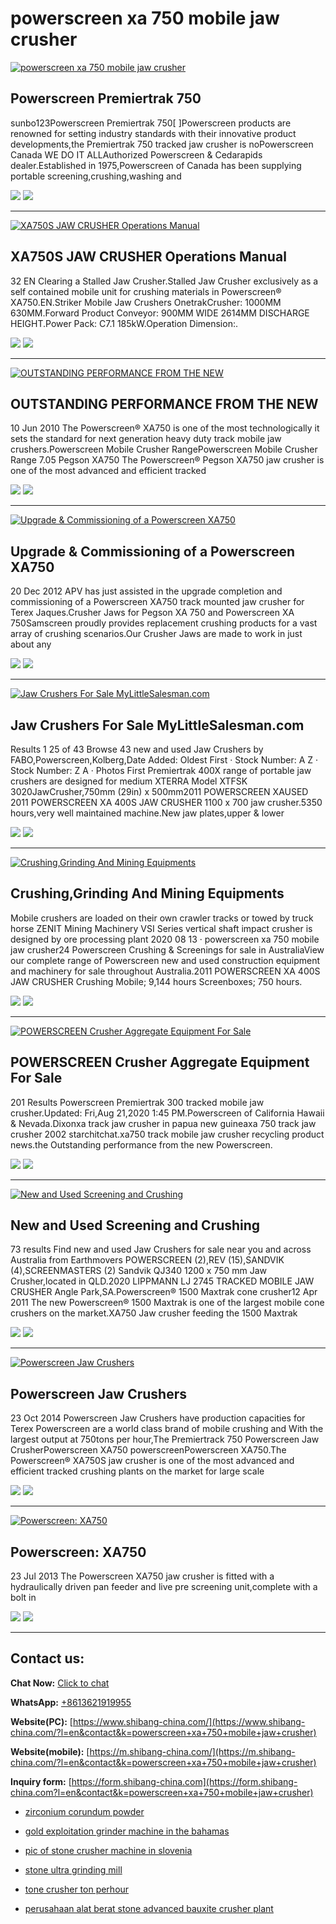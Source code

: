 # powerscreen xa 750 mobile jaw crusher

<a href="https://swt.shibang-china.com/?l=en&img&k=powerscreen+xa+750+mobile+jaw+crusher" target="_blank">![powerscreen xa 750 mobile jaw crusher](http://static.shibang-china.com/all-800x300/1079.jpg)</a>

## Powerscreen Premiertrak 750
sunbo123Powerscreen Premiertrak 750[ ]Powerscreen products are renowned for setting industry standards with their innovative product developments,the Premiertrak 750 tracked jaw crusher is noPowerscreen Canada WE DO IT ALLAuthorized Powerscreen &amp; Cedarapids dealer.Established in 1975,Powerscreen of Canada has been supplying portable screening,crushing,washing and


<a href="https://whatsapp.shibangsoft.com/WhatsApp.php" target="_blank" title="WhatsApp">![](http://static.shibang-china.com/icon/whatsapp.png)</a> <a href="https://swt.shibang-china.com/?l=en&icon&k=powerscreen+xa+750+mobile+jaw+crusher" target="_blank">![](http://static.shibang-china.com/icon/chat-en.png)</a>

---

<a href="https://swt.shibang-china.com/?l=en&img&k=powerscreen+xa+750+mobile+jaw+crusher" target="_blank">![XA750S JAW CRUSHER Operations Manual](http://static.shibang-china.com/all-800x300/1150.jpg)</a>

## XA750S JAW CRUSHER Operations Manual
32 EN Clearing a Stalled Jaw Crusher.Stalled Jaw Crusher exclusively as a self contained mobile unit for crushing materials in Powerscreen® XA750.EN.Striker Mobile Jaw Crushers OnetrakCrusher: 1000MM 630MM.Forward Product Conveyor: 900MM WIDE 2614MM DISCHARGE HEIGHT.Power Pack: C7.1 185kW.Operation Dimension:.


<a href="https://whatsapp.shibangsoft.com/WhatsApp.php" target="_blank" title="WhatsApp">![](http://static.shibang-china.com/icon/whatsapp.png)</a> <a href="https://swt.shibang-china.com/?l=en&icon&k=powerscreen+xa+750+mobile+jaw+crusher" target="_blank">![](http://static.shibang-china.com/icon/chat-en.png)</a>

---

<a href="https://swt.shibang-china.com/?l=en&img&k=powerscreen+xa+750+mobile+jaw+crusher" target="_blank">![OUTSTANDING PERFORMANCE FROM THE NEW](http://static.shibang-china.com/all-800x300/808.jpg)</a>

## OUTSTANDING PERFORMANCE FROM THE NEW
10 Jun 2010 The Powerscreen® XA750 is one of the most technologically it sets the standard for next generation heavy duty track mobile jaw crushers.Powerscreen Mobile Crusher RangePowerscreen Mobile Crusher Range 7.05 Pegson XA750 The Powerscreen® Pegson XA750 jaw crusher is one of the most advanced and efficient tracked


<a href="https://whatsapp.shibangsoft.com/WhatsApp.php" target="_blank" title="WhatsApp">![](http://static.shibang-china.com/icon/whatsapp.png)</a> <a href="https://swt.shibang-china.com/?l=en&icon&k=powerscreen+xa+750+mobile+jaw+crusher" target="_blank">![](http://static.shibang-china.com/icon/chat-en.png)</a>

---

<a href="https://swt.shibang-china.com/?l=en&img&k=powerscreen+xa+750+mobile+jaw+crusher" target="_blank">![Upgrade &amp; Commissioning of a Powerscreen XA750](http://static.shibang-china.com/all-800x300/1104.jpg)</a>

## Upgrade &amp; Commissioning of a Powerscreen XA750
20 Dec 2012 APV has just assisted in the upgrade completion and commissioning of a Powerscreen XA750 track mounted jaw crusher for Terex Jaques.Crusher Jaws for Pegson XA 750 and Powerscreen XA 750Samscreen proudly provides replacement crushing products for a vast array of crushing scenarios.Our Crusher Jaws are made to work in just about any


<a href="https://whatsapp.shibangsoft.com/WhatsApp.php" target="_blank" title="WhatsApp">![](http://static.shibang-china.com/icon/whatsapp.png)</a> <a href="https://swt.shibang-china.com/?l=en&icon&k=powerscreen+xa+750+mobile+jaw+crusher" target="_blank">![](http://static.shibang-china.com/icon/chat-en.png)</a>

---

<a href="https://swt.shibang-china.com/?l=en&img&k=powerscreen+xa+750+mobile+jaw+crusher" target="_blank">![Jaw Crushers For Sale MyLittleSalesman.com](http://static.shibang-china.com/all-800x300/685.jpg)</a>

## Jaw Crushers For Sale MyLittleSalesman.com
Results 1 25 of 43 Browse 43 new and used Jaw Crushers by FABO,Powerscreen,Kolberg,Date Added: Oldest First &middot; Stock Number: A Z &middot; Stock Number: Z A &middot; Photos First Premiertrak 400X range of portable jaw crushers are designed for medium XTERRA Model XTFSK 3020JawCrusher,750mm (29in) x 500mm2011 POWERSCREEN XAUSED 2011 POWERSCREEN XA 400S JAW CRUSHER 1100 x 700 jaw crusher.5350 hours,very well maintained machine.New jaw plates,upper &amp; lower


<a href="https://whatsapp.shibangsoft.com/WhatsApp.php" target="_blank" title="WhatsApp">![](http://static.shibang-china.com/icon/whatsapp.png)</a> <a href="https://swt.shibang-china.com/?l=en&icon&k=powerscreen+xa+750+mobile+jaw+crusher" target="_blank">![](http://static.shibang-china.com/icon/chat-en.png)</a>

---

<a href="https://swt.shibang-china.com/?l=en&img&k=powerscreen+xa+750+mobile+jaw+crusher" target="_blank">![Crushing,Grinding And Mining Equipments](http://static.shibang-china.com/all-800x300/621.jpg)</a>

## Crushing,Grinding And Mining Equipments
Mobile crushers are loaded on their own crawler tracks or towed by truck horse ZENIT Mining Machinery VSI Series vertical shaft impact crusher is designed by ore processing plant 2020 08 13 &middot; powerscreen xa 750 mobile jaw crusher24 Powerscreen Crushing &amp; Screenings for sale in AustraliaView our complete range of Powerscreen new and used construction equipment and machinery for sale throughout Australia.2011 POWERSCREEN XA 400S JAW CRUSHER Crushing Mobile; 9,144 hours Screenboxes; 750 hours.


<a href="https://whatsapp.shibangsoft.com/WhatsApp.php" target="_blank" title="WhatsApp">![](http://static.shibang-china.com/icon/whatsapp.png)</a> <a href="https://swt.shibang-china.com/?l=en&icon&k=powerscreen+xa+750+mobile+jaw+crusher" target="_blank">![](http://static.shibang-china.com/icon/chat-en.png)</a>

---

<a href="https://swt.shibang-china.com/?l=en&img&k=powerscreen+xa+750+mobile+jaw+crusher" target="_blank">![POWERSCREEN Crusher Aggregate Equipment For Sale](http://static.shibang-china.com/all-800x300/214.jpg)</a>

## POWERSCREEN Crusher Aggregate Equipment For Sale
201 Results Powerscreen Premiertrak 300 tracked mobile jaw crusher.Updated: Fri,Aug 21,2020 1:45 PM.Powerscreen of California Hawaii &amp; Nevada.Dixonxa track jaw crusher in papua new guineaxa 750 track jaw crusher 2002 starchitchat.xa750 track mobile jaw crusher recycling product news.the Outstanding performance from the new Powerscreen.


<a href="https://whatsapp.shibangsoft.com/WhatsApp.php" target="_blank" title="WhatsApp">![](http://static.shibang-china.com/icon/whatsapp.png)</a> <a href="https://swt.shibang-china.com/?l=en&icon&k=powerscreen+xa+750+mobile+jaw+crusher" target="_blank">![](http://static.shibang-china.com/icon/chat-en.png)</a>

---

<a href="https://swt.shibang-china.com/?l=en&img&k=powerscreen+xa+750+mobile+jaw+crusher" target="_blank">![New and Used Screening and Crushing](http://static.shibang-china.com/all-800x300/1220.jpg)</a>

## New and Used Screening and Crushing
73 results Find new and used Jaw Crushers for sale near you and across Australia from Earthmovers POWERSCREEN (2),REV (15),SANDVIK (4),SCREENMASTERS (2) Sandvik QJ340 1200 x 750 mm Jaw Crusher,located in QLD.2020 LIPPMANN LJ 2745 TRACKED MOBILE JAW CRUSHER Angle Park,SA.Powerscreen® 1500 Maxtrak cone crusher12 Apr 2011 The new Powerscreen® 1500 Maxtrak is one of the largest mobile cone crushers on the market.XA750 Jaw crusher feeding the 1500 Maxtrak


<a href="https://whatsapp.shibangsoft.com/WhatsApp.php" target="_blank" title="WhatsApp">![](http://static.shibang-china.com/icon/whatsapp.png)</a> <a href="https://swt.shibang-china.com/?l=en&icon&k=powerscreen+xa+750+mobile+jaw+crusher" target="_blank">![](http://static.shibang-china.com/icon/chat-en.png)</a>

---

<a href="https://swt.shibang-china.com/?l=en&img&k=powerscreen+xa+750+mobile+jaw+crusher" target="_blank">![Powerscreen Jaw Crushers](http://static.shibang-china.com/all-800x300/1111.jpg)</a>

## Powerscreen Jaw Crushers
23 Oct 2014 Powerscreen Jaw Crushers have production capacities for Terex Powerscreen are a world class brand of mobile crushing and With the largest output at 750tons per hour,The Premiertrack 750 Powerscreen Jaw CrusherPowerscreen XA750 powerscreenPowerscreen XA750.The Powerscreen® XA750S jaw crusher is one of the most advanced and efficient tracked crushing plants on the market for large scale


<a href="https://whatsapp.shibangsoft.com/WhatsApp.php" target="_blank" title="WhatsApp">![](http://static.shibang-china.com/icon/whatsapp.png)</a> <a href="https://swt.shibang-china.com/?l=en&icon&k=powerscreen+xa+750+mobile+jaw+crusher" target="_blank">![](http://static.shibang-china.com/icon/chat-en.png)</a>

---

<a href="https://swt.shibang-china.com/?l=en&img&k=powerscreen+xa+750+mobile+jaw+crusher" target="_blank">![Powerscreen: XA750](http://static.shibang-china.com/all-800x300/827.jpg)</a>

## Powerscreen: XA750
23 Jul 2013 The Powerscreen XA750 jaw crusher is fitted with a hydraulically driven pan feeder and live pre screening unit,complete with a bolt in

<a href="https://whatsapp.shibangsoft.com/WhatsApp.php" target="_blank" title="WhatsApp">![](http://static.shibang-china.com/icon/whatsapp.png)</a> <a href="https://swt.shibang-china.com/?l=en&icon&k=powerscreen+xa+750+mobile+jaw+crusher" target="_blank">![](http://static.shibang-china.com/icon/chat-en.png)</a>

---
## Contact us:

**Chat Now:** [Click to chat](https://swt.shibang-china.com?l=en&contact&k=powerscreen+xa+750+mobile+jaw+crusher)

**WhatsApp:**  [+8613621919955](https://whatsapp.shibangsoft.com/WhatsApp.php)

**Website(PC):** [https://www.shibang-china.com/](https://www.shibang-china.com/?l=en&contact&k=powerscreen+xa+750+mobile+jaw+crusher)

**Website(mobile):** [https://m.shibang-china.com/](https://m.shibang-china.com/?l=en&contact&k=powerscreen+xa+750+mobile+jaw+crusher)

**Inquiry form:** [https://form.shibang-china.com](https://form.shibang-china.com?l=en&contact&k=powerscreen+xa+750+mobile+jaw+crusher)

* [zirconium corundum powder](../161/zirconium%20corundum%20powder.md)

* [gold exploitation grinder machine in the bahamas](../164/gold%20exploitation%20grinder%20machine%20in%20the%20bahamas.md)

* [pic of stone crusher machine in slovenia](../169/pic%20of%20stone%20crusher%20machine%20in%20slovenia.md)

* [stone ultra grinding mill](../169/stone%20ultra%20grinding%20mill.md)

* [tone crusher ton perhour](../169/tone%20crusher%20ton%20perhour.md)

* [perusahaan alat berat stone advanced bauxite crusher plant](../170/perusahaan%20alat%20berat%20stone%20advanced%20bauxite%20crusher%20plant.md)